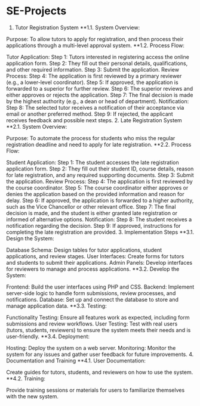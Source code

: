 # SE-Projects
1. Tutor Registration System
**1.1. System Overview:

Purpose: To allow tutors to apply for registration, and then process their applications through a multi-level approval system.
**1.2. Process Flow:

Tutor Application:
Step 1: Tutors interested in registering access the online application form.
Step 2: They fill out their personal details, qualifications, and other required information.
Step 3: Submit the application.
Review Process:
Step 4: The application is first reviewed by a primary reviewer (e.g., a lower-level coordinator).
Step 5: If approved, the application is forwarded to a superior for further review.
Step 6: The superior reviews and either approves or rejects the application.
Step 7: The final decision is made by the highest authority (e.g., a dean or head of department).
Notification:
Step 8: The selected tutor receives a notification of their acceptance via email or another preferred method.
Step 9: If rejected, the applicant receives feedback and possible next steps.
2. Late Registration System
**2.1. System Overview:

Purpose: To automate the process for students who miss the regular registration deadline and need to apply for late registration.
**2.2. Process Flow:

Student Application:
Step 1: The student accesses the late registration application form.
Step 2: They fill out their student ID, course details, reason for late registration, and any required supporting documents.
Step 3: Submit the application.
Review Process:
Step 4: The application is first reviewed by the course coordinator.
Step 5: The course coordinator either approves or denies the application based on the provided information and reason for delay.
Step 6: If approved, the application is forwarded to a higher authority, such as the Vice Chancellor or other relevant office.
Step 7: The final decision is made, and the student is either granted late registration or informed of alternative options.
Notification:
Step 8: The student receives a notification regarding the decision.
Step 9: If approved, instructions for completing the late registration are provided.
3. Implementation Steps
**3.1. Design the System:

Database Schema: Design tables for tutor applications, student applications, and review stages.
User Interfaces: Create forms for tutors and students to submit their applications.
Admin Panels: Develop interfaces for reviewers to manage and process applications.
**3.2. Develop the System:

Frontend: Build the user interfaces using PHP and CSS.
Backend: Implement server-side logic to handle form submissions, review processes, and notifications.
Database: Set up and connect the database to store and manage application data.
**3.3. Testing:

Functionality Testing: Ensure all features work as expected, including form submissions and review workflows.
User Testing: Test with real users (tutors, students, reviewers) to ensure the system meets their needs and is user-friendly.
**3.4. Deployment:

Hosting: Deploy the system on a web server.
Monitoring: Monitor the system for any issues and gather user feedback for future improvements.
4. Documentation and Training
**4.1. User Documentation:

Create guides for tutors, students, and reviewers on how to use the system.
**4.2. Training:

Provide training sessions or materials for users to familiarize themselves with the new system.